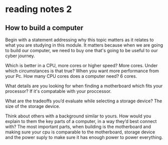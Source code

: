 # reading notes 2

## How to build a computer

Begin with a statement addressing why this topic matters as it relates to what you are studying in this module.
It matters because when we are going to build our computer, we need to buy one that's going to be useful to our cyber journey.

Which is better in a CPU, more cores or higher speed? More cores. Under which circumstances is that true? When you want more performance from your Pc. How many CPU cores does a computer need? 6 cores.


What details are you looking for when finding a motherboard which fits your processor? If it's compatable with your proccessor.


What are the tradeoffs you’d evaluate while selecting a storage device? The size of the storage device.


Think about others with a background similar to yours. How would you explain to them the key parts of a computer, in a way they’d best connect with? 
The most important parts, when building is the motherboard and making sure your cpu is comparable to the motherboard, storage device and the power suply to make sure it has enough power to power everything.
